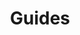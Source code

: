 ---
title: Guides # This is important in order for it to appear in the Guides page. Do not change this.
order: 3
description: "VIDEO: How to Create a Subscription Notification"
videoSourceURL: https://www.youtube.com/embed/Dkd6tG_UxlI
videoTitle: "VIDEO: How to Create a Subscription Notification"
---